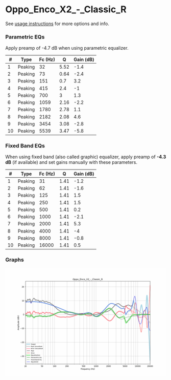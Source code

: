 # Oppo_Enco_X2_-_Classic_R
See [usage instructions](https://github.com/jaakkopasanen/AutoEq#usage) for more options and info.

### Parametric EQs
Apply preamp of -4.7 dB when using parametric equalizer.

|   # | Type    |   Fc (Hz) |    Q |   Gain (dB) |
|-----|---------|-----------|------|-------------|
|   1 | Peaking |        32 | 5.52 |        -1.4 |
|   2 | Peaking |        73 | 0.64 |        -2.4 |
|   3 | Peaking |       151 | 0.7  |         3.2 |
|   4 | Peaking |       415 | 2.4  |        -1   |
|   5 | Peaking |       700 | 3    |         1.3 |
|   6 | Peaking |      1059 | 2.16 |        -2.2 |
|   7 | Peaking |      1780 | 2.78 |         1.1 |
|   8 | Peaking |      2182 | 2.08 |         4.6 |
|   9 | Peaking |      3454 | 3.08 |        -2.8 |
|  10 | Peaking |      5539 | 3.47 |        -5.8 |

### Fixed Band EQs
When using fixed band (also called graphic) equalizer, apply preamp of **-4.3 dB** (if available) and set gains manually with these parameters.

|   # | Type    |   Fc (Hz) |    Q |   Gain (dB) |
|-----|---------|-----------|------|-------------|
|   1 | Peaking |        31 | 1.41 |        -1.2 |
|   2 | Peaking |        62 | 1.41 |        -1.6 |
|   3 | Peaking |       125 | 1.41 |         1.5 |
|   4 | Peaking |       250 | 1.41 |         1.5 |
|   5 | Peaking |       500 | 1.41 |         0.2 |
|   6 | Peaking |      1000 | 1.41 |        -2.1 |
|   7 | Peaking |      2000 | 1.41 |         5.3 |
|   8 | Peaking |      4000 | 1.41 |        -4   |
|   9 | Peaking |      8000 | 1.41 |        -0.8 |
|  10 | Peaking |     16000 | 1.41 |         0.5 |

### Graphs
![](./Oppo_Enco_X2_-_Classic_R.png)
